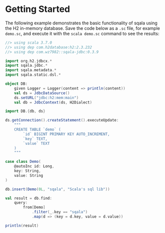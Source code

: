 # Getting Started

The following example demonstrates the basic functionality of sqala using the H2 in-memory database. Save the code below as a `.sc` file, for example `demo.sc`, and execute it with the `scala demo.sc` command to see the results:

```scala
//> using scala 3.7.0
//> using dep com.h2database:h2:2.3.232
//> using dep com.wz7982::sqala-jdbc:0.3.9

import org.h2.jdbcx.*
import sqala.jdbc.*
import sqala.metadata.*
import sqala.static.dsl.*

object DB:
    given Logger = Logger(content => println(content))
    val ds = JdbcDataSource()
    ds.setURL("jdbc:h2:mem:main")
    val db = JdbcContext(ds, H2Dialect)

import DB.{db, ds}

ds.getConnection().createStatement().executeUpdate:
    """
    CREATE TABLE `demo` (
        `id` BIGINT PRIMARY KEY AUTO_INCREMENT, 
        `key` TEXT, 
        `value` TEXT
    )
    """

case class Demo(
    @autoInc id: Long,
    key: String,
    value: String
)

db.insert(Demo(0L, "sqala", "Scala's sql lib"))

val result = db.find:
    query:
        from[Demo]
            .filter(_.key == "sqala")
            .map(d => (key = d.key, value = d.value))

println(result)
```
